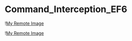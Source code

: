 # Command_Interception_EF6

\![My Remote Image](https://github.com/nosratifarhad/EFCore_Interceptor/blob/main/imgs/Annotation1.jpg)

\![My Remote Image](https://github.com/nosratifarhad/EFCore_Interceptor/blob/main/imgs/Annotation2.jpg)
